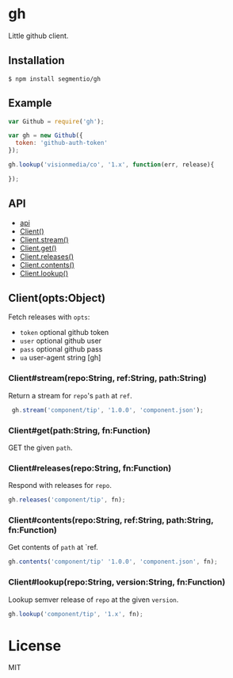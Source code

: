 
# gh

  Little github client.

## Installation

```
$ npm install segmentio/gh
```

## Example

```js
var Github = require('gh');

var gh = new Github({
  token: 'github-auth-token'
});

gh.lookup('visionmedia/co', '1.x', function(err, release){

});
```

## API

  - [api](#api)
  - [Client()](#client)
  - [Client.stream()](#clientstreamrepostringrefstringpathstring)
  - [Client.get()](#clientgetpathstringfnfunction)
  - [Client.releases()](#clientreleasesrepostringfnfunction)
  - [Client.contents()](#clientcontentsrepostringrefstringpathstringfnfunction)
  - [Client.lookup()](#clientlookuprepostringversionstringfnfunction)

## Client(opts:Object)

  Fetch releases with `opts`:

  - `token` optional github token
  - `user` optional github user
  - `pass` optional github pass
  - `ua` user-agent string [gh]

### Client#stream(repo:String, ref:String, path:String)

  Return a stream for `repo`'s `path` at `ref`.

```js
 gh.stream('component/tip', '1.0.0', 'component.json');
```

### Client#get(path:String, fn:Function)

  GET the given `path`.

### Client#releases(repo:String, fn:Function)

  Respond with releases for `repo`.

```js
gh.releases('component/tip', fn);
```

### Client#contents(repo:String, ref:String, path:String, fn:Function)

  Get contents of `path` at `ref.

```js
gh.contents('component/tip' '1.0.0', 'component.json', fn);
```

### Client#lookup(repo:String, version:String, fn:Function)

  Lookup semver release of `repo` at the given `version`.

```js
gh.lookup('component/tip', '1.x', fn);
```

# License

  MIT